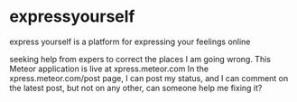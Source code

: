 expressyourself
===============

express yourself is a platform for expressing your feelings online


seeking help from expers to correct the places I am going wrong. This Meteor application is live at xpress.meteor.com
In the xpress.meteor.com/post page, I can post my status, and I can comment on the latest post, but not on any other, can someone help me fixing it?
